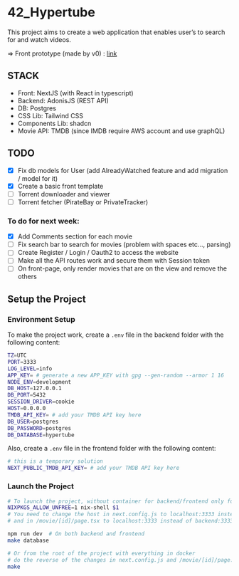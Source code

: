 # 42_Hypertube

This project aims to create a web application that enables user’s to search for and
watch videos.

=> Front prototype (made by v0) : [link](https://v0.dev/chat/simple-streaming-website-dxwD7slikKg?b=b_lL5zpOHzJLe)


## STACK

- Front: NextJS (with React in typescript)
- Backend: AdonisJS (REST API)
- DB: Postgres
- CSS Lib: Tailwind CSS
- Components Lib: shadcn
- Movie API: TMDB (since IMDB require AWS account and use graphQL)

## TODO

- [x] Fix db models for User (add AlreadyWatched feature and add migration / model for it)
- [x] Create a basic front template
- [ ] Torrent downloader and viewer
- [ ] Torrent fetcher (PirateBay or PrivateTracker)

### To do for next week:

- [x] Add Comments section for each movie
- [ ] Fix search bar to search for movies (problem with spaces etc..., parsing)
- [ ] Create Register / Login / Oauth2 to access the website
- [ ] Make all the API routes work and secure them with Session token
- [ ] On front-page, only render movies that are on the view and remove the others 

## Setup the Project

<!-- ### Apply Migrations
```bash
cd backend && node ace migration:run
``` -->

### Environment Setup
To make the project work, create a `.env` file in the backend folder with the following content:

```bash
TZ=UTC
PORT=3333
LOG_LEVEL=info
APP_KEY= # generate a new APP_KEY with gpg --gen-random --armor 1 16
NODE_ENV=development
DB_HOST=127.0.0.1
DB_PORT=5432
SESSION_DRIVER=cookie
HOST=0.0.0.0
TMDB_API_KEY= # add your TMDB API key here
DB_USER=postgres
DB_PASSWORD=postgres
DB_DATABASE=hypertube
```

Also, create a `.env` file in the frontend folder with the following content:

```bash 
# this is a temporary solution
NEXT_PUBLIC_TMDB_API_KEY= # add your TMDB API key here
```

### Launch the Project
```bash
# To launch the project, without container for backend/frontend only for database
NIXPKGS_ALLOW_UNFREE=1 nix-shell $1
# You need to change the host in next.config.js to localhost:3333 instead of backend:3333
# and in /movie/[id]/page.tsx to localhost:3333 instead of backend:3333 same for /watch/[id]/page.tsx

npm run dev  # On both backend and frontend
make database

# Or from the root of the project with everything in docker
# do the reverse of the changes in next.config.js and /movie/[id]/page.tsx and /watch/[id]/page.tsx
make
```